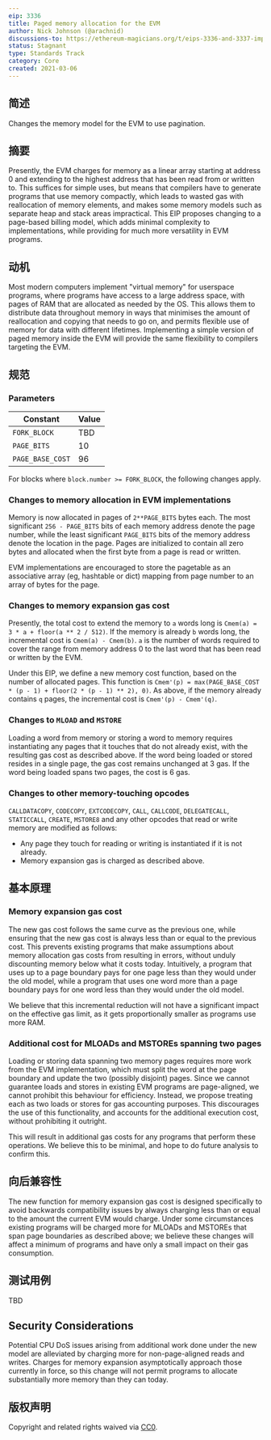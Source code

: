 ```yaml
---
eip: 3336
title: Paged memory allocation for the EVM
author: Nick Johnson (@arachnid)
discussions-to: https://ethereum-magicians.org/t/eips-3336-and-3337-improving-the-evms-memory-model/5482
status: Stagnant
type: Standards Track
category: Core
created: 2021-03-06
---
```


## 简述
Changes the memory model for the EVM to use pagination.

## 摘要
Presently, the EVM charges for memory as a linear array starting at address 0 and extending to the highest address that has been read from or written to. This suffices for simple uses, but means that compilers have to generate programs that use memory compactly, which leads to wasted gas with reallocation of memory elements, and makes some memory models such as separate heap and stack areas impractical. This EIP proposes changing to a page-based billing model, which adds minimal complexity to implementations, while providing for much more versatility in EVM programs.

## 动机
Most modern computers implement "virtual memory" for userspace programs, where programs have access to a large address space, with pages of RAM that are allocated as needed by the OS. This allows them to distribute data throughout memory in ways that minimises the amount of reallocation and copying that needs to go on, and permits flexible use of memory for data with different lifetimes. Implementing a simple version of paged memory inside the EVM will provide the same flexibility to compilers targeting the EVM.

## 规范
### Parameters

| Constant         | Value |
| ---------------- | ----- |
| `FORK_BLOCK`     | TBD   |
| `PAGE_BITS`      | 10    |
| `PAGE_BASE_COST` | 96    |

For blocks where `block.number >= FORK_BLOCK`, the following changes apply.

### Changes to memory allocation in EVM implementations
Memory is now allocated in pages of `2**PAGE_BITS` bytes each. The most significant `256 - PAGE_BITS` bits of each memory address denote the page number, while the least significant `PAGE_BITS` bits of the memory address denote the location in the page. Pages are initialized to contain all zero bytes and allocated when the first byte from a page is read or written.

EVM implementations are encouraged to store the pagetable as an associative array (eg, hashtable or dict) mapping from page number to an array of bytes for the page.

### Changes to memory expansion gas cost
Presently, the total cost to extend the memory to `a` words long is `Cmem(a) = 3 * a + floor(a ** 2 / 512)`. If the memory is already `b` words long, the incremental cost is `Cmem(a) - Cmem(b)`. `a` is the number of words required to cover the range from memory address 0 to the last word that has been read or written by the EVM.

Under this EIP, we define a new memory cost function, based on the number of allocated pages. This function is `Cmem'(p) = max(PAGE_BASE_COST * (p - 1) + floor(2 * (p - 1) ** 2), 0)`. As above, if the memory already contains `q` pages, the incremental cost is `Cmem'(p) - Cmem'(q)`.

### Changes to `MLOAD` and `MSTORE`
Loading a word from memory or storing a word to memory requires instantiating any pages that it touches that do not already exist, with the resulting gas cost as described above. If the word being loaded or stored resides in a single page, the gas cost remains unchanged at 3 gas. If the word being loaded spans two pages, the cost is 6 gas.

### Changes to other memory-touching opcodes
`CALLDATACOPY`, `CODECOPY`, `EXTCODECOPY`, `CALL`, `CALLCODE`, `DELEGATECALL`, `STATICCALL`, `CREATE`, `MSTORE8` and any other opcodes that read or write memory are modified as follows:
 - Any page they touch for reading or writing is instantiated if it is not already.
 - Memory expansion gas is charged as described above.

## 基本原理
### Memory expansion gas cost
The new gas cost follows the same curve as the previous one, while ensuring that the new gas cost is always less than or equal to the previous cost. This prevents existing programs that make assumptions about memory allocation gas costs from resulting in errors, without unduly discounting memory below what it costs today. Intuitively, a program that uses up to a page boundary pays for one page less than they would under the old model, while a program that uses one word more than a page boundary pays for one word less than they would under the old model.

We believe that this incremental reduction will not have a significant impact on the effective gas limit, as it gets proportionally smaller as programs use more RAM.

### Additional cost for MLOADs and MSTOREs spanning two pages
Loading or storing data spanning two memory pages requires more work from the EVM implementation, which must split the word at the page boundary and update the two (possibly disjoint) pages. Since we cannot guarantee loads and stores in existing EVM programs are page-aligned, we cannot prohibit this behaviour for efficiency. Instead, we propose treating each as two loads or stores for gas accounting purposes. This discourages the use of this functionality, and accounts for the additional execution cost, without prohibiting it outright.

This will result in additional gas costs for any programs that perform these operations. We believe this to be minimal, and hope to do future analysis to confirm this.

## 向后兼容性
The new function for memory expansion gas cost is designed specifically to avoid backwards compatibility issues by always charging less than or equal to the amount the current EVM would charge. Under some circumstances existing programs will be charged more for MLOADs and MSTOREs that span page boundaries as described above; we believe these changes will affect a minimum of programs and have only a small impact on their gas consumption.

## 测试用例
TBD

## Security Considerations
Potential CPU DoS issues arising from additional work done under the new model are alleviated by charging more for non-page-aligned reads and writes. Charges for memory expansion asymptotically approach those currently in force, so this change will not permit programs to allocate substantially more memory than they can today.

## 版权声明
Copyright and related rights waived via [CC0](../LICENSE.md).
